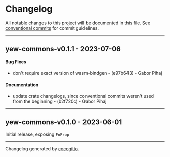 # Changelog
All notable changes to this project will be documented in this file. See [conventional commits](https://www.conventionalcommits.org/) for commit guidelines.

- - -
## yew-commons-v0.1.1 - 2023-07-06
#### Bug Fixes
- don't require exact version of wasm-bindgen - (e97b643) - Gabor Pihaj
#### Documentation
- update crate changelogs, since conventional commits weren't used from the beginning - (b2f720c) - Gabor Pihaj

- - -

## yew-commons-v0.1.0 - 2023-06-01

Initial release, exposing `FnProp`

- - -

Changelog generated by [cocogitto](https://github.com/cocogitto/cocogitto).